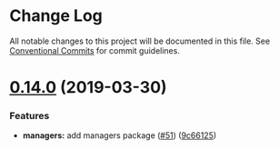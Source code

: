 # Change Log

All notable changes to this project will be documented in this file.
See [Conventional Commits](https://conventionalcommits.org) for commit guidelines.

# [0.14.0](https://github.com/clebert/rcgen/compare/v0.13.0...v0.14.0) (2019-03-30)


### Features

* **managers:** add managers package ([#51](https://github.com/clebert/rcgen/issues/51)) ([9c66125](https://github.com/clebert/rcgen/commit/9c66125))
